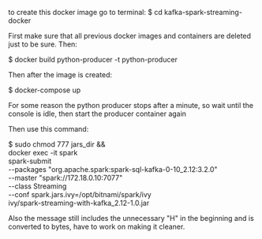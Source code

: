 to create this docker image go to terminal:
$ cd kafka-spark-streaming-docker

First make sure that all previous docker images and containers are deleted just to be sure.
Then:

$ docker build python-producer -t python-producer

 Then after the image is created:

$ docker-compose up

For some reason the python producer stops after a minute, so wait until the console is idle, then start the producer container again

Then use this command:

$ sudo chmod 777 jars_dir && \
docker exec -it spark \
spark-submit \
--packages "org.apache.spark:spark-sql-kafka-0-10_2.12:3.2.0" \
--master "spark://172.18.0.10:7077" \
--class Streaming \
--conf spark.jars.ivy=/opt/bitnami/spark/ivy \
ivy/spark-streaming-with-kafka_2.12-1.0.jar


Also the message still includes the unnecessary "H" in the beginning and is converted to bytes, have to work on making it cleaner.